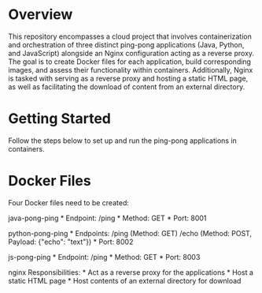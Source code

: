 # Overview

This repository encompasses a cloud project that involves containerization and orchestration of three distinct ping-pong applications (Java, Python, and JavaScript) alongside an Nginx configuration acting as a reverse proxy. The goal is to create Docker files for each application, build corresponding images, and assess their functionality within containers. Additionally, Nginx is tasked with serving as a reverse proxy and hosting a static HTML page, as well as facilitating the download of content from an external directory.

# Getting Started

Follow the steps below to set up and run the ping-pong applications in containers.

# Docker Files

Four Docker files need to be created:

java-pong-ping
    * Endpoint: /ping
    * Method: GET
    * Port: 8001

python-pong-ping
    * Endpoints:
        /ping (Method: GET)
        /echo (Method: POST, Payload: {"echo": "text"})
    * Port: 8002

js-pong-ping
    * Endpoint: /ping
    * Method: GET
    * Port: 8003

nginx
    Responsibilities:
        * Act as a reverse proxy for the applications
        * Host a static HTML page
        * Host contents of an external directory for download
